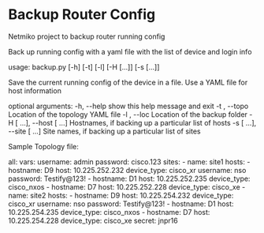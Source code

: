 # Backup Router Config
Netmiko project to backup router running config

Back up running config with a yaml file with the list of device and login info

usage: backup.py [-h] [-t] [-l] [-H  [...]] [-s  [...]]

Save the current running config of the device in a file. Use a YAML file for host information

optional arguments:
  -h, --help            show this help message and exit
  -t , --topo           Location of the topology YAML file
  -l , --loc            Location of the backup folder
  -H  [ ...], --host  [ ...]
                        Hostnames, if backing up a particular list of hosts
  -s  [ ...], --site  [ ...]
                        Site names, if backing up a particular list of sites
                        
Sample Topology file:

all:
  vars:
    username: admin
    password: cisco.123
  sites:
    - name: site1
      hosts:
        - hostname: D9
          host: 10.225.252.232
          device_type: cisco_xr
          username: nso
          password: Testify@123!
        - hostname: D1
          host: 10.225.252.235
          device_type: cisco_nxos
        - hostname: D7
          host: 10.225.252.228
          device_type: cisco_xe
    - name: site2
      hosts:
        - hostname: D9
          host: 10.225.254.232
          device_type: cisco_xr
          username: nso
          password: Testify@123!
        - hostname: D1
          host: 10.225.254.235
          device_type: cisco_nxos
        - hostname: D7
          host: 10.225.254.228
          device_type: cisco_xe
          secret: jnpr16